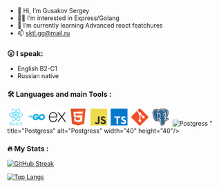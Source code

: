 - 👋 Hi, I’m Gusakov Sergey
- :man_technologist: I’m interested in Express/Golang
- 🌱 I’m currently learning  Advanced react featchures
- 📫 sktl.gg@mail.ru

### 😮 I speak:
- English B2-C1
- Russian native


### :hammer_and_wrench: Languages and main Tools :
<div>
  <img src="https://github.com/devicons/devicon/blob/master/icons/react/react-original-wordmark.svg" title="React" alt="React" width="40" height="40"/>&nbsp;
  <img src="https://github.com/devicons/devicon/blob/master/icons/go/go-original-wordmark.svg" title="Go" alt="Go " width="40" height="40"/>&nbsp;
  <img src="https://github.com/devicons/devicon/blob/master/icons/express/express-original.svg"  title="express" alt="express" width="40" height="40"/>&nbsp;
  <img src="https://github.com/devicons/devicon/blob/master/icons/html5/html5-original.svg" title="HTML5" alt="HTML" width="40" height="40"/>&nbsp;
  <img src="https://github.com/devicons/devicon/blob/master/icons/javascript/javascript-original.svg" title="JavaScript" alt="JavaScript" width="40" height="40"/>&nbsp;
  <img src="https://github.com/devicons/devicon/blob/master/icons/typescript/typescript-original.svg" title="TypeScript" alt="TypeScript" width="40" height="40"/>&nbsp;
  <img src="https://github.com/devicons/devicon/blob/master/icons/git/git-original.svg" title="Git" alt="Git" width="40" height="40"/>&nbsp;
  <img src="https://github.com/devicons/devicon/blob/master/icons/postgresql/postgresql-original.svg" title="Postgress" alt="Postgress" width="40" height="40"/>&nbsp;
  <img src="<img src="https://github.com/devicons/devicon/blob/master/icons/postgresql/postgresql-original.svg" title="Postgress" alt="Postgress" width="40" height="40"/>&nbsp;" title="Postgress" alt="Postgress" width="40" height="40"/>&nbsp;
</div>

### :fire: My Stats :
[![GitHub Streak](http://github-readme-streak-stats.herokuapp.com?user=sktl9&theme=dark&background=000000)](https://git.io/streak-stats)

[![Top Langs](https://github-readme-stats.vercel.app/api/top-langs/?username=sktl9&layout=compact)](https://github.com/anuraghazra/github-readme-stats)
<!-- 
[<div><img align="left" src="/metrics.classic.svg"></div>](#)
[<img align="left" src="/metrics.plugin.languages.details.svg"> ](#)
[<img align="left" src="/metrics.plugin.isocalendar.fullyear.svg"> ](#)
[<img align="left" style="padding-left: 5px;" src="/metrics.plugin.topics.icons.svg"> ](#)  -->

<!---
Sergey is a ✨ special ✨ repository because its `README.md` (this file) appears on your GitHub profile.
You can click the Preview link to take a look at your changes.
--->
